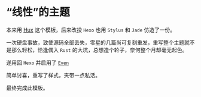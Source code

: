 # “线性”的主题

本来用 [Hux](https://huangxuan.me/) 这个模板，后来改投 `Hexo` 也用 `Stylus` 和 `Jade` 仿造了一份。

一次硬盘事故，致使源码全部丢失，零星的几篇尚可复刻重发，重写整个主题就不是那么轻松，恰逢偶入 `Rust` 的大坑，总想造个轮子，奈何整个月却毫无起色。

遂用回 `Hexo` 并启用了 [`Even`](https://github.com/ahonn/hexo-theme-even)

简单讨喜，重写了样式，夹带一点私活。

最终完成此模板。


